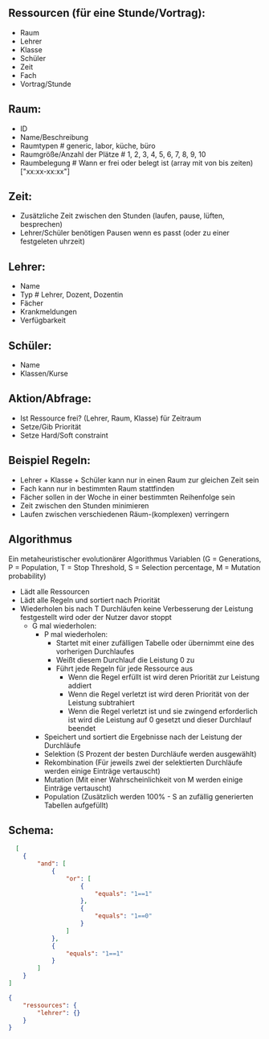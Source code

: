 
## Ressourcen (für eine Stunde/Vortrag):
- Raum
- Lehrer
- Klasse
- Schüler
- Zeit
- Fach
- Vortrag/Stunde

## Raum:
- ID
- Name/Beschreibung
- Raumtypen # generic, labor, küche, büro
- Raumgröße/Anzahl der Plätze # 1, 2, 3, 4, 5, 6, 7, 8, 9, 10
- Raumbelegung # Wann er frei oder belegt ist (array mit von bis zeiten) ["xx:xx-xx:xx"]

## Zeit:
- Zusätzliche Zeit zwischen den Stunden (laufen, pause, lüften, besprechen)
- Lehrer/Schüler benötigen Pausen wenn es passt (oder zu einer festgeleten uhrzeit)

## Lehrer:
- Name
- Typ # Lehrer, Dozent, Dozentin
- Fächer
- Krankmeldungen
- Verfügbarkeit 

## Schüler:
- Name
- Klassen/Kurse

## Aktion/Abfrage:
- Ist Ressource frei? (Lehrer, Raum, Klasse) für Zeitraum
- Setze/Gib Priorität
- Setze Hard/Soft constraint

## Beispiel Regeln:
- Lehrer + Klasse + Schüler kann nur in einen Raum zur gleichen Zeit sein
- Fach kann nur in bestimmten Raum stattfinden
- Fächer sollen in der Woche in einer bestimmten Reihenfolge sein
- Zeit zwischen den Stunden minimieren
- Laufen zwischen verschiedenen Räum-(komplexen) verringern

## Algorithmus 
Ein metaheuristischer evolutionärer Algorithmus
Variablen (G = Generations, P = Population, T = Stop Threshold, S = Selection percentage, M = Mutation probability)

- Lädt alle Ressourcen
- Lädt alle Regeln und sortiert nach Priorität
- Wiederholen bis nach T Durchläufen keine Verbesserung der Leistung festgestellt wird oder der Nutzer davor stoppt
	- G mal wiederholen:
		- P mal wiederholen:
			- Startet mit einer zufälligen Tabelle oder übernimmt eine des vorherigen Durchlaufes
			- Weißt diesem Durchlauf die Leistung 0 zu
			- Führt jede Regeln für jede Ressource aus
				- Wenn die Regel erfüllt ist wird deren Priorität zur Leistung addiert
				- Wenn die Regel verletzt ist wird deren Priorität von der Leistung subtrahiert
				- Wenn die Regel verletzt ist und sie zwingend erforderlich ist wird die Leistung auf 0 gesetzt und dieser Durchlauf beendet
		- Speichert und sortiert die Ergebnisse nach der Leistung der Durchläufe
		- Selektion (S Prozent der besten Durchläufe werden ausgewählt)
		- Rekombination (Für jeweils zwei der selektierten Durchläufe werden einige Einträge vertauscht)
		- Mutation (Mit einer Wahrscheinlichkeit von M werden einige Einträge vertauscht)
		- Population (Zusätzlich werden 100% - S an zufällig generierten Tabellen aufgefüllt)


## Schema:
```json
  [
	{
		"and": [
			{
				"or": [
					{
						"equals": "1==1"
					},
					{
						"equals": "1==0"
					}
				]
			},
			{
				"equals": "1==1"
			}
		]
	}
]
```

```json
{
	"ressources": {
		"lehrer": {}
	}
}
```

